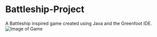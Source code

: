 # Battleship-Project
A Battleship inspired game created using Java and the Greenfoot IDE.
![Image of Game](https://i.imgur.com/ergPgig.png)
